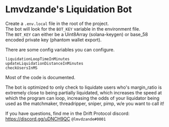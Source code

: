 # Lmvdzande's Liquidation Bot

Create a `.env.local` file in the root of the project.  
The bot will look for the `BOT_KEY` variable in the environment file.  
The `BOT_KEY` can either be a Uint8Array (solana-keygen) or base_58 encoded private key (phantom wallet export).  

There are some config variables you can configure.  

`liquidationLoopTimeInMinutes`  
`updateLiquidationDistanceInMinutes`  
`checkUsersInMS`  

Most of the code is documented.  

The bot is optimized to only check to liquidate users who's margin_ratio is extremely close to being partially liquidated, which increases the speed at which the program can loop, increasing the odds of your liquidator being used as the matchmaker, threadripper, sniper, pimp, w/e you want to call it!

If you have questions, find me in the Drift Protocol discord: https://discord.gg/uDNCH9QC `@lmvdzande#0001`

